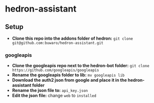 # hedron-assistant

## Setup
- **Clone this repo into the addons folder of hedron:** `git clone git@github.com:buwaro/hedron-assistant.git`
### googleapis
- **Clone the googleapis repo next to the hedron-bot folder:** `git clone https://github.com/googleapis/googleapis`
- **Rename the googleapis folder to lib:** `mv googleapis lib`
- **Download the auth2 json from google and place it in the hedron-assistant folder**
- **Rename the json file to:** `api_key.json`
- **Edit the json file:** change `web` to `installed`
